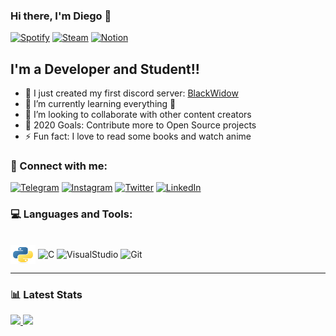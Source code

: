 ### Hi there, I'm Diego 👋

[![Spotify](https://img.shields.io/badge/Spotify-1ED760?&style=for-the-badge&logo=spotify&logoColor=white)](https://open.spotify.com/user/diegomirhan)
[![Steam](https://img.shields.io/badge/Steam-000000?style=for-the-badge&logo=steam&logoColor=white)](https://steamcommunity.com/id/diegomirhan)
[![Notion](https://img.shields.io/badge/Notion-000000?style=for-the-badge&logo=notion&logoColor=white)](https://cubic-saxophone-91a.notion.site/Python-Documentation-64035b24b41247699055c0d6cc913a19)

## I'm a Developer and Student!!

- 🔭 I just created my first discord server: [BlackWidow](https://discord.gg/YK7G3QDXeS)
- 🌱 I’m currently learning everything 🤣
- 👯 I’m looking to collaborate with other content creators
- 🥅 2020 Goals: Contribute more to Open Source projects
- ⚡ Fun fact: I love to read some books and watch anime


### 💎 Connect with me:

[![Telegram](https://img.shields.io/badge/Telegram-2CA5E0?style=for-the-badge&logo=telegram&logoColor=white)](https://t.me/diegomirhan)
[![Instagram](https://img.shields.io/badge/Instagram-E4405F?style=for-the-badge&logo=instagram&logoColor=white)](https://instagram.com/diegomirhan)
[![Twitter](https://img.shields.io/badge/Twitter-1DA1F2?style=for-the-badge&logo=twitter&logoColor=white)](https://twitter.com/diegomirhan)
[![LinkedIn](https://img.shields.io/badge/LinkedIn-0077B5?style=for-the-badge&logo=linkedin&logoColor=white)](https://www.linkedin.com/in/diegomirhan)


### 💻 Languages and Tools:

<div style="display: inline_block"><br>
  <img align="center" alt="Python" height="30" width="40" src="https://raw.githubusercontent.com/devicons/devicon/master/icons/python/python-original.svg">
  <img align="center" alt="C" height="30" width="40" src="https://cdn.jsdelivr.net/gh/devicons/devicon/icons/c/c-original.svg">
  <img align="center" alt="VisualStudio" height="30" width="40" src="https://cdn.jsdelivr.net/gh/devicons/devicon/icons/visualstudio/visualstudio-plain.svg">
  <img align="center" alt="Git" height="30" width="40" src="https://cdn.jsdelivr.net/gh/devicons/devicon/icons/git/git-original.svg">
</div>

---

### 📊 Latest Stats

<div>
  <a href="https://github.com/diegormirhan">
  <img height="150em" src="https://github-readme-stats.vercel.app/api?username=diegormirhan&count_private=true&show_icons=true&theme=dracula"/>
  <img height="150em" src="https://github-readme-stats.vercel.app/api/top-langs/?username=diegormirhan&layout=compact&langs_count=7&theme=dracula"/>
</div>



